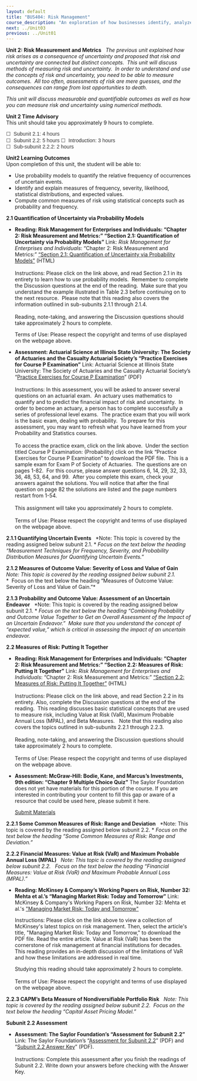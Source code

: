 ```yaml
---
layout: default
title: "BUS404: Risk Management"
course_description: "An exploration of how businesses identify, analyze, and manage the impact of project risk while making critical decisions while creating value for customers and a competitive advantage for the firm."
next: ../Unit03
previous: ../Unit01
---
```

**Unit 2: Risk Measurement and Metrics** <span id="2"></span> 
*The previous unit explained how risk arises as a consequence of
uncertainty and proposed that risk and uncertainty are connected but
distinct concepts.  This unit will discuss methods of measuring risk and
uncertainty.  In order to understand and use the concepts of risk and
uncertainty, you need to be able to measure outcomes.  All too often,
assessments of risk are mere guesses, and the consequences can range
from lost opportunities to death.*  
  
 *This unit will discuss measurable and quantifiable outcomes as well as
how you can measure risk and uncertainty using numerical methods.*

**Unit 2 Time Advisory**  
This unit should take you approximately 9 hours to complete.  
  
 <span
style="color: rgb(51, 51, 51); font-family: sans-serif; line-height: 16.766666412353516px; ">☐
 Subunit 2.1: 4 hours</span>  
 <span
style="color: rgb(51, 51, 51); font-family: sans-serif; line-height: 16.766666412353516px; ">☐
 Subunit 2.2: 5 hours</span>
<span
style="color: rgb(51, 51, 51); font-family: sans-serif; line-height: 16.766666412353516px; ">☐
 Introduction: 3 hours</span>  
 <span
style="color: rgb(51, 51, 51); font-family: sans-serif; line-height: 16.766666412353516px; ">☐
 Sub-subunit 2.2.2: 2 hours</span>

**Unit2 Learning Outcomes**  
Upon completion of this unit, the student will be able to:  
-   Use probability models to quantify the relative frequency of
    occurrences of uncertain events.
-   Identify and explain measures of frequency, severity, likelihood,
    statistical distributions, and expected values.
-   Compute common measures of risk using statistical concepts such as
    probability and frequency. 

**2.1 Quantification of Uncertainty via Probability Models** <span
id="2.1"></span> 
-   **Reading: Risk Management for Enterprises and Individuals: “Chapter
    2: Risk Measurement and Metrics:” “Section 2.1: Quantification of
    Uncertainty via Probability Models”**
    Link: *Risk Management for Enterprises and Individuals*: “Chapter 2:
    Risk Measurement and Metrics:” [“Section 2.1: Quantification of
    Uncertainty via Probability
    Models”](http://www.saylor.org/site/wp-content/uploads/2013/06/Risk-Management-Ch2.pdf)
    (HTML)  
        
     Instructions: Please click on the link above, and read Section 2.1
    in its entirety to learn how to use probability models.  Remember to
    complete the Discussion questions at the end of the reading.  Make
    sure that you understand the example illustrated in Table 2.3 before
    continuing on to the next resource.  Please note that this reading
    also covers the information outlined in sub-subunits 2.1.1 through
    2.1.4.  
        
     Reading, note-taking, and answering the Discussion questions should
    take approximately 2 hours to complete.  
      
     Terms of Use: Please respect the copyright and terms of use
    displayed on the webpage above. 

-   **Assessment: Actuarial Science at Illinois State University: The
    Society of Actuaries and the Casualty Actuarial Society’s “Practice
    Exercises for Course P Examination”**
    Link: Actuarial Science at Illinois State University: The Society of
    Actuaries and the Casualty Actuarial Society’s “[Practice Exercises
    for Course P
    Examination](https://math.illinoisstate.edu/actuary/exams/detailed.shtml)”
    (PDF)  
        
     Instructions: In this assessment, you will be asked to answer
    several questions on an actuarial exam.  An actuary uses mathematics
    to quantify and to predict the financial impact of risk and
    uncertainty.  In order to become an actuary, a person has to
    complete successfully a series of professional level exams.  The
    practice exam that you will work is the basic exam, dealing with
    probability.  To prepare for this assessment, you may want to
    refresh what you have learned from your Probability and Statistics
    courses.  
        
     To access the practice exam, click on the link above.  Under the
    section titled Course P Examination: (Probability) click on the link
    “Practice Exercises for Course P Examination” to download the PDF
    file.  This is a sample exam for Exam P of Society of Actuaries. 
    The questions are on pages 1-82.  For this course, please answer
    questions 6, 14, 29, 32, 33, 36, 48, 53, 64, and 99.  After you
    complete this exam, check your answers against the solutions. You
    will notice that after the final question on page 82 the solutions
    are listed and the page numbers restart from 1-54.  
        
     This assignment will take you approximately 2 hours to complete.  
        
     Terms of Use: Please respect the copyright and terms of use
    displayed on the webpage above.

**2.1.1 Quantifying Uncertain Events** <span id="2.1.1"></span> 
*Note: This topic is covered by the reading assigned below subunit
2.1. * *Focus on the text below the heading “Measurement Techniques for
Frequency, Severity, and Probability Distribution Measures for
Quantifying Uncertain Events.”*

**2.1.2 Measures of Outcome Value: Severity of Loss and Value of Gain**
<span id="2.1.2"></span> 
*Note: This topic is covered by the reading assigned below subunit 2.1.*
*  Focus on the text below the heading “Measures of Outcome Value:
Severity of Loss and Value of Gain.”*

**2.1.3 Probability and Outcome Value: Assessment of an Uncertain
Endeavor** <span id="2.1.3"></span> 
*Note: This topic is covered by the reading assigned below subunit
2.1. * *Focus on the text below the heading “Combining Probability and
Outcome Value Together to Get an Overall Assessment of the Impact of an
Uncertain Endeavor.”  Make sure that you understand the concept of
“expected value,” which is critical in assessing the impact of an
uncertain endeavor.*

**2.2 Measures of Risk: Putting It Together** <span id="2.2"></span> 
-   **Reading: Risk Management for Enterprises and Individuals: “Chapter
    2: Risk Measurement and Metrics:” “Section 2.2: Measures of Risk:
    Putting It Together”**
    Link: *Risk Management for Enterprises and Individuals*: “Chapter 2:
    Risk Measurement and Metrics:” [“Section 2.2: Measures of Risk:
    Putting It
    Together”](http://www.saylor.org/site/wp-content/uploads/2013/06/Risk-Management-Ch2.pdf)
    (HTML)  
        
     Instructions: Please click on the link above, and read Section 2.2
    in its entirety. Also, complete the Discussion questions at the end
    of the reading.  This reading discusses basic statistical concepts
    that are used to measure risk, including Value at Risk (VaR),
    Maximum Probable Annual Loss (MPAL), and Beta Measures.   Note that
    this reading also covers the topics outlined in sub-subunits 2.2.1
    through 2.2.3.  
        
     Reading, note-taking, and answering the Discussion questions should
    take approximately 2 hours to complete.  
        
     Terms of Use: Please respect the copyright and terms of use
    displayed on the webpage above.

-   **Assessment: McGraw-Hill: Bodie, Kane, and Marcus’s Investments,
    9th edition: “Chapter 9 Multiple Choice Quiz”**
    The Saylor Foundation does not yet have materials for this portion
    of the course. If you are interested in contributing your content to
    fill this gap or aware of a resource that could be used here, please
    submit it here.

    [Submit Materials](/contribute/)

**2.2.1 Some Common Measures of Risk: Range and Deviation** <span
id="2.2.1"></span> 
*Note: This topic is covered by the reading assigned below subunit
2.2. * *Focus on the text below the heading “Some Common Measures of
Risk: Range and Deviation.”*

**2.2.2 Financial Measures: Value at Risk (VaR) and Maximum Probable
Annual Loss (MPAL)** <span id="2.2.2"></span> 
*Note: This topic is covered by the reading assigned below subunit 2.2.
  Focus on the text below the heading “Financial Measures: Value at Risk
(VaR) and Maximum Probable Annual Loss (MPAL).”*

-   **Reading: McKinsey & Company’s Working Papers on Risk, Number 32:
    Mehta et al.’s “Managing Market Risk: Today and Tomorrow”**
    Link: McKinsey & Company's Working Papers on Risk, Number 32: Mehta
    et al.'s ["Managing Market Risk: Today and
    Tomorrow"](http://www.mckinsey.com/Client_Service/Risk/Latest_thinking/Working_papers_on_risk)  
      
     Instructions: Please click on the link above to view a collection
    of McKinsey's latest topics on risk management. Then, select the
    article's title, "Managing Market Risk: Today and Tomorrow," to
    download the PDF file. Read the entire article. Value at Risk (VaR)
    has been the cornerstone of risk management at financial
    institutions for decades. This reading provides an in-depth
    discussion of the limitations of VaR and how these limitations are
    addressed in real time.  
      
     Studying this reading should take approximately 2 hours to
    complete.  
        
     Terms of Use: Please respect the copyright and terms of use
    displayed on the webpage above.

**2.2.3 CAPM’s Beta Measure of Nondiversifiable Portfolio Risk** <span
id="2.2.3"></span> 
*Note: This topic is covered by the reading assigned below subunit 2.2. 
Focus on the text below the heading “Capital Asset Pricing Model.”*

**Subunit 2.2 Assessment** <span id="2.2.4"></span> 
-   **Assessment: The Saylor Foundation’s “Assessment for Subunit 2.2”**
    Link: The Saylor Foundation’s “[Assessment for Subunit
    2.2](http://www.saylor.org/site/wp-content/uploads/2012/08/BUS404-Subunit-2.2-Assessment-FINAL.pdf)”
    (PDF) and “[Subunit 2.2 Answer
    Key](http://www.saylor.org/site/wp-content/uploads/2012/08/BUS404-Subunit-2.2-Assessment-Answer-Key-FINAL.pdf)”
    (PDF).  
        
     Instructions: Complete this assessment after you finish the
    readings of Subunit 2.2. Write down your answers before checking
    with the Answer Key.



